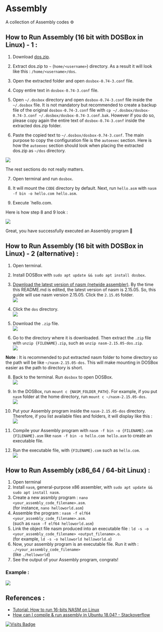 # Assembly

A collection of Assembly codes ⚙️

## How to Run Assembly (16 bit with DOSBox in Linux) - 1 :
1. Download [dos.zip](https://drive.google.com/file/d/1MoeJyAe13s28rdD8PHy8fXEqFd2udhZQ/view).

2. Extract dos.zip to `~` (`home/<username>`) directory. As a result it will look like this : `/home/<username>/dos`.

3. Open the extracted folder and open `dosbox-0.74-3.conf` file.

4. Copy entire text in `dosbox-0.74-3.conf` file.

5. Open `~/.dosbox` directory and open `dosbox-0.74-3.conf` file inside the `~/.dosbox` file. It is not mandatory but recommended to create a backup file of the original `dosbox-0.74-3.conf` file with `cp ~/.dosbox/dosbox-0.74-3.conf ~/.dosbox/dosbox-0.74-3.conf.bak`. However if you do so, please copy again the entire text of `dosbox-0.74-3.conf` inside the extracted dos.zip folder.

6. Paste the copied text to `~/.dosbox/dosbox-0.74-3.conf`. The main purpose to copy the configuration file is the `autoexec` section. Here is how the `autoexec` section should look when placing the extracted dos.zip as `~/dos` directory.

<img src="https://i.imgur.com/MhQHInc.png" />

The rest sections do not really matters.

7. Open terminal and run `dosbox`.

8. It will mount the `CODE` directory by default. Next, run `hello.asm` with `nasm -f bin -o hello.com hello.asm`.

9. Execute `hello.com.

Here is how step 8 and 9 look :

<img src="https://i.imgur.com/zEUw5IU.png" />

Great, you have successfully executed an Assembly program 🎉

## How to Run Assembly (16 bit with DOSBox in Linux) - 2 (alternative) :
1. Open terminal.

2. Install DOSBox with `sudo apt update && sudo apt install dosbox`.

3. [Download the latest version of nasm (netwide assembler)](https://www.nasm.us/pub/nasm/releasebuilds/?C=M;O=D). By the time this README.md is edited, the latest version of nasm is 2.15.05. So, this guide will use nasm version 2.15.05. Click the `2.15.05` folder. <br>
<img src="https://i.ibb.co/kXT68Ys/install-nasm.png" /><br>

4. Click the `dos` directory. <br>
<img src="https://i.ibb.co/7y67qxq/install-nasm-2.png" /><br>

6. Download the `.zip` file. <br>
<img src="https://i.ibb.co/zfzNprg/install-nasm-3.png" /><br>

7. Go to the directory where it is downloaded. Then extract the `.zip` file with `unzip {FILENAME}.zip`, such as `unzip nasm-2.15.05-dos.zip`. <br>
<img src="https://i.ibb.co/sKmgnfK/install-nasm-4.png" /><br>

**Note** : It is recommended to put extracted nasm folder to home directory so the path will be like `~/nasm-2.15.05-dos`. This will make mounting in DOSBox easier as the path to directory is short.

8. Back to the terminal. Run `dosbox` to open DOSBox. <br>
<img src="https://i.ibb.co/7RJQPHW/run-nasm-assembly-0.png" /><br>

9. In the DOSBox, run `mount c {NASM_FOLDER_PATH}`. For example, if you put `nasm` folder at the home directory, run `mount c ~/nasm-2.15.05-dos`. <br>
<img src="https://i.ibb.co/T8FZ93c/run-assembly-1.png" /><br>

10. Put your Assembly program inside the `nasm-2.15.05-dos` directory. Therefore, if you list available files and folders, it will display like this : <br>
<img src="https://i.ibb.co/zZVz5NY/run-assembly-2.png" /><br>

11. Compile your Assembly program with `nasm -f bin -o {FILENAME}.com {FILENAME}.asm` like `nasm -f bin -o hello.com hello.asm` to create an executable file.

12. Run the executable file, with `{FILENAME}.com` such as `hello.com`. <br>
<img src="https://i.ibb.co/tPC6XwW/run-assembly-3.png" /><br>

## How to Run Assembly (x86_64 / 64-bit Linux) :
1. Open terminal
2. Install `nasm`, general-purpose x86 assembler, with `sudo apt update && sudo apt install nasm`.
3. Create a new assmbly program : `nano <your_assembly_code_filename>.asm`. <br>(for instance, `nano helloworld.asm`)
4. Assemble the program : `nasm -f elf64 <your_assembly_code_filename>.asm`. <br>(such as `nasm -f elf64 helloworld.asm`)
5. Link the object file nasm produced into an executable file : `ld -s -o <your_assembly_code_filename> <output_filename>.o`. <br>(for example, `ld -s -o helloworld helloworld.o`)
6. Now, your assembly program is an executable file. Run it with : `./<your_assembly_code_filename>` <br>(like `./helloworld`)
7. See the output of your Assembly program, congrats!

### Example :<br>
<img src="https://i.ibb.co/SsZMSBr/how-to-run-assembly.png" />

## References :
- [Tutorial: How to run 16-bits NASM on Linux](https://forum.nasm.us/index.php?topic=1297.0)
- [How can I compile & run assembly in Ubuntu 18.04? - Stackoverflow](https://askubuntu.com/questions/1064619/how-can-i-compile-run-assembly-in-ubuntu-18-04)

[![Visits Badge](https://badges.pufler.dev/visits/kevinadhiguna/assembly)](https://github.com/kevinadhiguna)
